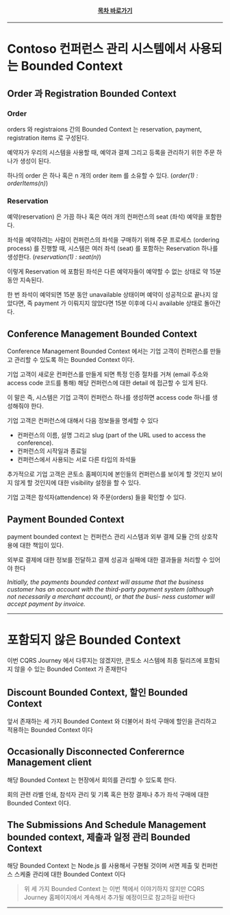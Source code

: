 <div align="center">

#### [목차 바로가기](https://github.com/dhslrl321/cqrs-journey-guide-korean/blob/master/Table%20of%20Contents.md)

</div>

---

# Contoso 컨퍼런스 관리 시스템에서 사용되는 Bounded Context

## Order 과 Registration Bounded Context

### Order

orders 와 registraions 간의 Bounded Context 는 reservation, payment, registration items 로 구성된다.

예약자가 우리의 시스템을 사용할 때, 예약과 결제 그리고 등록을 관리하기 위한 주문 하나가 생성이 된다.

하나의 order 은 하나 혹은 n 개의 order item 를 소유할 수 있다. (_order(1) : orderItems(n)_)

### Reservation

예약(reservation) 은 가끔 하나 혹은 여러 개의 컨퍼런스의 seat (좌석) 예약을 포함한다.

좌석을 예약하려는 사람이 컨퍼런스의 좌석을 구매하기 위해 주문 프로세스 (ordering process) 를 진행할 때, 시스템은 여러 좌석 (seat) 를 포함하는 Reservation 하나를 생성한다. (_reservation(1) : seat(n)_)

이렇게 Reservation 에 포함된 좌석은 다른 예약자들이 예약할 수 없는 상태로 약 15분 동안 지속된다.

한 번 좌석이 예약되면 15분 동안 unavailable 상태이며 예약이 성공적으로 끝나지 않았다면, 즉 payment 가 이뤄지지 않았다면 15분 이후에 다시 available 상태로 돌아간다.

## Conference Management Bounded Context

Conference Management Bounded Context 에서는 기업 고객이 컨퍼런스를 만들고 관리할 수 있도록 하는 Bounded Context 이다.

기업 고객이 새로운 컨퍼런스를 만들게 되면 특정 인증 절차를 거쳐 (email 주소와 access code 코드를 통해) 해당 컨퍼런스에 대한 detail 에 접근할 수 있게 된다.

이 말은 즉, 시스템은 기업 고객이 컨퍼런스 하나를 생성하면 access code 하나를 생성해줘야 한다.

기업 고객은 컨퍼런스에 대해서 다음 정보들을 명세할 수 있다

- 컨퍼런스의 이름, 설명 그리고 slug (part of the URL used to access the conference).
- 컨퍼런스의 시작일과 종료일
- 컨퍼런스에서 사용되는 서로 다른 타입의 좌석들

추가적으로 기업 고객은 콘토소 홈페이지에 본인들의 컨퍼런스를 보이게 할 것인지 보이지 않게 할 것인지에 대한 visibility 설정을 할 수 있다.

기업 고객은 참석자(attendence) 와 주문(orders) 들을 확인할 수 있다.

## Payment Bounded Context

payment bounded context 는 컨퍼런스 관리 시스템과 외부 결제 모듈 간의 상호작용에 대한 책임이 있다.

외부로 결제에 대한 정보를 전달하고 결제 성공과 실패에 대한 결과들을 처리할 수 있어야 한다

_Initially, the payments bounded context will assume that the business customer has an account with the third-party payment system (although not necessarily a merchant account), or that the busi- ness customer will accept payment by invoice._

---

# 포함되지 않은 Bounded Context

이번 CQRS Journey 에서 다루지는 않겠지만, 콘토소 시스템에 최종 릴리즈에 포함되지 않을 수 있는 Bounded Context 가 존재한다

## Discount Bounded Context, 할인 Bounded Context

앞서 존재하는 세 가지 Bounded Context 와 더불어서 좌석 구매에 할인을 관리하고 적용하는 Bounded Context 이다

## Occasionally Disconnected Conferernce Management client

해당 Bounded Context 는 현장에서 회의를 관리할 수 있도록 한다.

회의 관련 라벨 인쇄, 참석자 관리 및 기록 혹은 현장 결제나 추가 좌석 구매에 대한 Bounded Context 이다.

## The Submissions And Schedule Management bounded context, 제출과 일정 관리 Bounded Context

해당 Bounded Context 는 Node.js 를 사용해서 구현될 것이며 서면 제출 및 컨퍼런스 스케줄 관리에 대한 Bounded Context 이다

> 위 세 가지 Bounded Context 는 이번 책에서 이야기하지 않지만 CQRS Journey 홈페이지에서 계속해서 추가될 예정이므로 참고하길 바란다

---
